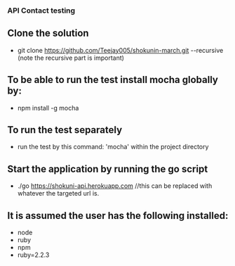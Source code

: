 ### API Contact testing

## Clone the solution
 - git clone https://github.com/Teejay005/shokunin-march.git --recursive
  (note the recursive part is important)

## To be able to run the test install mocha globally by:
  - npm install -g mocha

## To run the test separately
 - run the test by this command: 'mocha' within the project directory

## Start the application by running the go script
  - ./go https://shokuni-api.herokuapp.com //this can be replaced with whatever the targeted url is.

## It is assumed the user has the following installed:
   - node
   - ruby
   - npm
   - ruby=2.2.3
